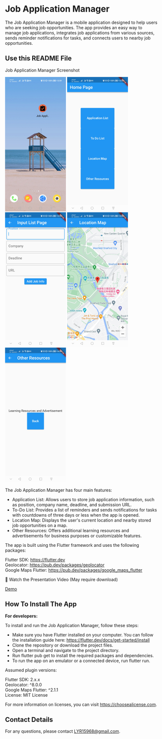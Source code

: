 # Job Application Manager

The Job Application Manager is a mobile application designed to help users who are seeking job opportunities. The app provides an easy way to manage job applications, integrates job applications from various sources, sends reminder notifications for tasks, and connects users to nearby job opportunities.

## Use this README File 

Job Application Manager Screenshot  

<img src=https://raw.githubusercontent.com/Derp015/casa0015-mobile-assessment_myApp/main/screenshot/Screenshot_20230425_135931.jpg alt="1" width="200">
<img src=https://raw.githubusercontent.com/Derp015/casa0015-mobile-assessment_myApp/main/screenshot/Screenshot_20230425_135938.jpg alt="1" width="200">
<img src=https://raw.githubusercontent.com/Derp015/casa0015-mobile-assessment_myApp/main/screenshot/Screenshot_20230425_135949.jpg alt="1" width="200">
<img src=https://raw.githubusercontent.com/Derp015/casa0015-mobile-assessment_myApp/main/screenshot/Screenshot_20230425_140000.jpg alt="1" width="200">
<img src=https://raw.githubusercontent.com/Derp015/casa0015-mobile-assessment_myApp/main/screenshot/Screenshot_20230425_140004.jpg alt="1" width="200">


The Job Application Manager has four main features:

- Application List: Allows users to store job application information, such as position, company name, deadline, and submission URL.
- To-Do List: Provides a list of reminders and sends notifications for tasks with countdowns of three days or less when the app is opened.
- Location Map: Displays the user's current location and nearby stored job opportunities on a map.
- Other Resources: Offers additional learning resources and advertisements for business purposes or customizable features.

The app is built using the Flutter framework and uses the following packages:

Flutter SDK: https://flutter.dev  
Geolocator: https://pub.dev/packages/geolocator  
Google Maps Flutter: https://pub.dev/packages/google_maps_flutter  

🎥 Watch the Presentation Video (May require download)  

[Demo](video.mp4)


## How To Install The App

**For developers:**

To install and run the Job Application Manager, follow these steps:

- Make sure you have Flutter installed on your computer. You can follow the installation guide here: https://flutter.dev/docs/get-started/install
- Clone the repository or download the project files.
- Open a terminal and navigate to the project directory.
- Run flutter pub get to install the required packages and dependencies.
- To run the app on an emulator or a connected device, run flutter run.

Assumed plugin versions:

Flutter SDK: 2.x.x  
Geolocator: ^8.0.0  
Google Maps Flutter: ^2.1.1  
License: MIT License  

For more information on licenses, you can visit https://choosealicense.com.

##  Contact Details

For any questions, please contact LYR15968@gmail.com.
